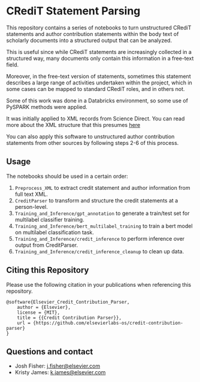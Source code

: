 # CRediT Statement Parsing
This repository contains a series of notebooks to turn unstructured CRediT statements
and author contribution statements
within the body text of scholarly documents 
into a structured output that can be analyzed.

This is useful since while CRediT statements are increasingly collected in a structured way,
many documents only contain this information in a free-text field.

Moreover,  in the free-text version of statements, sometimes this statement describes a large range of activities undertaken within the project, which in some cases can be mapped to standard CRediT roles, and in others not.

Some of this work was done in a Databricks environment, so some use of PySPARK methods were applied.

It was initially applied to XML records from Science Direct. You can read more about the XML structure that this presumes [here](https://www.elsevier.com/researcher/author/policies-and-guidelines/elsevier-xml-dtds-and-transport-schemas#Schema-5.15)

You can also apply this software to unstructured author contribution statements from other sources by following steps 2-6 of this process.


## Usage
The notebooks should be used in a certain order:

1. `Preprocess_XML` to extract credit statement and author information from full text XML.
2. `CreditParser` to transform and structure the credit statements at a person-level.
3. `Training_and_Inference/gpt_annotation` to generate a train/test set for multilabel classifier training.
4. `Training_and_Inference/bert_multilabel_training` to train a bert model on multilabel classification task.
5. `Training_and_Inference/credit_inference` to perform inference over output from CreditParser.
6. `Training_and_Inference/credit_inference_cleanup` to clean up data.

## Citing this Repository
Please use the following citation in your publications when referencing this repository.

```bibtext
@software{Elsevier_Credit_Contribution_Parser,
    author = {Elsevier},
    license = {MIT},
    title = {{Credit Contribution Parser}},
    url = {https://github.com/elsevierlabs-os/credit-contribution-parser}
}
```

## Questions and contact
- Josh Fisher: j.fisher@elsevier.com
- Kristy James: k.james@elsevier.com